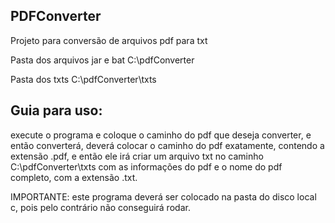 ## PDFConverter

Projeto para conversão de arquivos pdf para txt

Pasta dos arquivos jar e bat C:\pdfConverter

Pasta dos txts C:\pdfConverter\txts

## Guia para uso:
execute o programa e coloque o caminho do pdf que deseja converter, e então converterá, deverá colocar o caminho do pdf exatamente, contendo a extensão .pdf, e então ele irá criar um arquivo txt no caminho C:\pdfConverter\txts com as informações do pdf e o nome do pdf completo, com a extensão .txt.

IMPORTANTE: este programa deverá ser colocado na pasta do disco local c, pois pelo contrário não conseguirá rodar.
